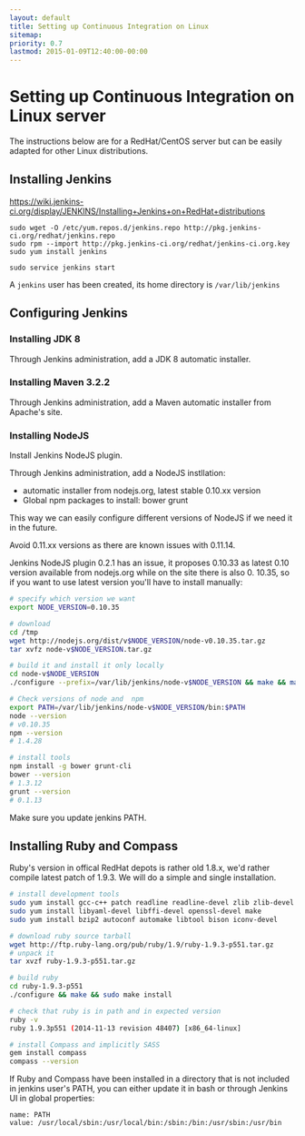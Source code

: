 ```yaml
---
layout: default
title: Setting up Continuous Integration on Linux
sitemap:
priority: 0.7
lastmod: 2015-01-09T12:40:00-00:00
---
```


# <i class="fa fa-check"></i> Setting up Continuous Integration on Linux server

The instructions below are for a RedHat/CentOS server but can be easily adapted for other Linux distributions.

## Installing Jenkins

https://wiki.jenkins-ci.org/display/JENKINS/Installing+Jenkins+on+RedHat+distributions

~~~~
sudo wget -O /etc/yum.repos.d/jenkins.repo http://pkg.jenkins-ci.org/redhat/jenkins.repo
sudo rpm --import http://pkg.jenkins-ci.org/redhat/jenkins-ci.org.key
sudo yum install jenkins

sudo service jenkins start
~~~~

A `jenkins` user has been created, its home directory is `/var/lib/jenkins`

## Configuring Jenkins

### Installing JDK 8

Through Jenkins administration, add a JDK 8 automatic installer.

### Installing Maven 3.2.2

Through Jenkins administration, add a Maven automatic installer from Apache's site.

### Installing NodeJS

Install Jenkins NodeJS plugin.

Through Jenkins administration, add a NodeJS instllation:
- automatic installer from nodejs.org, latest stable 0.10.xx version
- Global npm packages to install: bower grunt

This way we can easily configure different versions of NodeJS if we need it in the future.

Avoid 0.11.xx versions as there are known issues with 0.11.14.

Jenkins NodeJS plugin	0.2.1 has an issue, it proposes 0.10.33 as latest 0.10 version available from nodejs.org while on the site there is also 0.
10.35, so if you want to use latest version you'll have to install manually:

~~~ bash
# specify which version we want
export NODE_VERSION=0.10.35

# download
cd /tmp
wget http://nodejs.org/dist/v$NODE_VERSION/node-v0.10.35.tar.gz
tar xvfz node-v$NODE_VERSION.tar.gz

# build it and install it only locally
cd node-v$NODE_VERSION
./configure --prefix=/var/lib/jenkins/node-v$NODE_VERSION && make && make install

# Check versions of node and  npm
export PATH=/var/lib/jenkins/node-v$NODE_VERSION/bin:$PATH
node --version
# v0.10.35
npm --version
# 1.4.28

# install tools
npm install -g bower grunt-cli
bower --version
# 1.3.12
grunt --version
# 0.1.13
~~~

Make sure you update jenkins PATH.

## Installing Ruby and Compass

Ruby's version in offical RedHat depots is rather old 1.8.x, we'd rather compile latest patch of 1.9.3.
We will do a simple and single installation.

~~~ bash
# install development tools
sudo yum install gcc-c++ patch readline readline-devel zlib zlib-devel
sudo yum install libyaml-devel libffi-devel openssl-devel make
sudo yum install bzip2 autoconf automake libtool bison iconv-devel

# download ruby source tarball
wget http://ftp.ruby-lang.org/pub/ruby/1.9/ruby-1.9.3-p551.tar.gz
# unpack it
tar xvzf ruby-1.9.3-p551.tar.gz

# build ruby
cd ruby-1.9.3-p551
./configure && make && sudo make install

# check that ruby is in path and in expected version
ruby -v
ruby 1.9.3p551 (2014-11-13 revision 48407) [x86_64-linux]

# install Compass and implicitly SASS
gem install compass
compass --version
~~~

If Ruby and Compass have been installed in a directory that is not included in jenkins user's PATH, you can either update it in bash or through Jenkins UI in global properties:

~~~
name: PATH
value: /usr/local/sbin:/usr/local/bin:/sbin:/bin:/usr/sbin:/usr/bin
~~~
